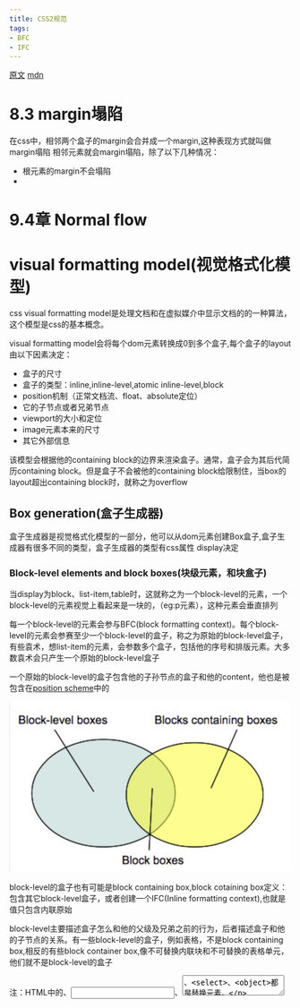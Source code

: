```yaml
---
title: CSS2规范
tags:
- BFC
- IFC
---
```





[原文](https://www.w3.org/TR/CSS2/box.html#propdef-margin)
[mdn](https://developer.mozilla.org/en-US/docs/Web/CSS/Visual_formatting_model)
# 8.3 margin塌陷
在css中，相邻两个盒子的margin会合并成一个margin,这种表现方式就叫做margin塌陷
相邻元素就会margin塌陷，除了以下几种情况：
- 根元素的margin不会塌陷
- 
# 9.4章 Normal flow

# visual formatting model(视觉格式化模型)

css visual formatting model是处理文档和在虚拟媒介中显示文档的的一种算法，这个模型是css的基本概念。

visual formatting model会将每个dom元素转换成0到多个盒子,每个盒子的layout由以下因素决定：

- 盒子的尺寸
- 盒子的类型：inline,inline-level,atomic inline-level,block
- position机制（正常文档流、float、absolute定位）
- 它的子节点或者兄弟节点
- viewport的大小和定位
- image元素本来的尺寸
- 其它外部信息

该模型会根据他的containing block的边界来渲染盒子。通常，盒子会为其后代简历containing block。但是盒子不会被他的containing block给限制住，当box的layout超出containing block时，就称之为overflow

## Box generation(盒子生成器)
盒子生成器是视觉格式化模型的一部分，他可以从dom元素创建Box盒子,盒子生成器有很多不同的类型，盒子生成器的类型有css属性 display决定

### Block-level elements and block boxes(块级元素，和块盒子)

当display为block、list-item,table时，这就称之为一个block-level的元素，一个block-level的元素视觉上看起来是一块的，（eg:p元素），这种元素会垂直排列

每一个block-level的元素会参与BFC(block formatting context)。每个block-level的元素会参赛至少一个block-level的盒子，称之为原始的block-level盒子，有些袁术，想list-item的元素，会参数多个盒子，包括他的序号和排版元素。大多数袁术会只产生一个原始的block-level盒子

一个原始的block-level的盒子包含他的子孙节点的盒子和他的content，他也是被包含在[position scheme](https://developer.mozilla.org/en-US/docs/CSS/Positioning_scheme)中的

![](../images/test/_43.mdedPDGYFw.png)


block-level的盒子也有可能是block containing box,block cotaining box定义：包含其它block-level盒子，或者创建一个IFC(Inline formatting context),也就是值只包含内联原始

block-level主要描述盒子怎么和他的父级及兄弟之前的行为，后者描述盒子和他的子节点的关系。有一些block-level的盒子，例如表格，不是block containing box,相反的有些block container box,像不可替换内联块和不可替换的表格单元，他们就不是block-level的盒子

注：HTML中的<img>、<input>、<textarea>、<select>、<object>都是替换元素。

### Anonymous block boxes(匿名的block盒子)

有些时候我们需要加一些补充的盒子，因为，css 选择器不能给匿名盒子设置样式和名字

选择器对匿名盒子不生效，不能通过css来给他们指定样式，这意味着所有可继承的css属性将是继承的，并且所有不可继承的css属性都有一个initial值

demo1
``` html
<style>
div,p{
    display: block;
}
</style>
<div>Some inline text <p>followed by a paragraph</p> followed by more inline text.</div>
```
![](../images/test/_43.md3oAQoo5f.png)


demo2
如果一个内联盒子包含一个或多个块状盒子，
``` html
<style>
    p{
        display: inline;
    }
    span{
        display: block;
    }
</style>
<p>Some <em>inline</em> text <span>followed by a paragraph</span> followed by more inline text.</p>
```
![](../images/test/_43.mdctTPCzWl.png)


### Inline-level elements and inline boxes(内联级别的元素和内联盒子)

display属性是inline,inline-block,inline-table的元素是inline-level的元素。视觉上，他通常是和其它inline-level级别的元素一起分布在多行。典型的，一个p元素包含多个inline-level的em或者img标签。
![](../images/test/_43.mdzlitOH8v.png)
这张图有些过时了，另外右边黄色区域的内容的定义不是完全与左边相同，也没有比左边的区域大，因为规范上这么说的Inline-level的元素参数inline-level的盒子，这些盒子参与[IFC](https://developer.mozilla.org/en-US/docs/CSS/Inline_formatting_context) (inline formatting context)

inline boxe既是inline-level的盒子，也是box，他们的内容参与他们父级的IFC,例如所有拥有display：inline的不可以替换盒子（例p）。inline-level的盒子有一种盒子他们的内容不会参与IFC,这个称之为atomic inline-level盒子,这种盒子，通过可替换的内联元素产生，或者拥有display为inline-block或者inline-table的元素产生。他们不会被分拆为多个盒子，但是对于inline box来说就是可以的

``` html
<style>
  span {
    display:inline; /* default value*/
  }
</style>
<div style="width:20em;">
   The text in the span <span>can be split in several
   lines as it</span> is an inline box.
</div>
```

这里span就是一个inline box，他会被拆分为多行

``` html
<style>
  span {
    display:inline-block;
  }
</style>
<div style="width:20em;">
   The text in the span <span>cannot be split in several
   lines as it</span> is an inline-block box.
</div>
```

这里span是一个atomic inline-level，他不会被拆分为多行

### 匿名内联盒子

对于块级盒子，有一些情况下内联盒子是css引擎自动创建的，这些内联盒子他们同样不能通过选择器命名，他们继承可继承属性，并设置其他属性为initial


## 其他类型的盒子

### line boxes
Line boxes通过IFC规则来呈现一行text，在一个block boxzhong ,line box会从一边到另一边，当他们是float时，line box从左浮动的最右边开始，从右浮动的最左边开始

### run-in boxes 已经废弃掉

## 定位方案

一旦盒子生成，css引擎需要在layout中定位他们，使用以下规则
-  normal flow： 一个接着一个的排版
-  float： 从normal flow中抽出该盒子，并且将其放在他的containing box的一边
-  absolute 定位：通过他的containing box进行定位，可以覆盖其他元素

### normal flow模式
在正常的文档流中，boxes会一个接着一个的进行定位，在BFC中，他们垂直排列，在IFC中，他们水平排列。position为static或relative的会触发normal flow,并且css的float设置为none

### float定位模式
在float position定位中，这种盒子会定位在当前行的开始或结束位置。这会导致其它normal flow的元素会环绕在他的周围。除非设置了clear属性

当元素的float不是none并且position为static或relative的时候触发float布局，float为left时，定位在line box的左边，float为right时定位在line box的右边

### absolute定位模式
在绝对定位中，该元素已经完全脱离normal flow，并且完全不与之交互，他们会相对于他们containing block进行定位，通过top/bottom/left/right属性

当position设置为absolute或fixed时，他们遵循absolute定位模型

当position设置为fixed时，他的containing block为viewport（视窗大小），定位将相对于viewport来定位，滚动将不会改变他的坐标


# block format context（BFC）

通过以下方式创建：
- 根元素
- float不是none
- postion为absolute 或 fixed
- display为inline-block/table-cell/table-caption/flow-root
- overflow不为visible
- column-span: all
BFC对定位和清除浮动都比较有用，对于定位和清除浮动只会对同一个BFC的元素好使，清除浮动职位清除同一个BFC中的浮动

原文：
In a block formatting context, boxes are laid out one after the other, vertically, beginning at the top of a containing block. The vertical distance between two sibling boxes is determined by the 'margin' properties. Vertical margins between adjacent block-level boxes in a block formatting context collapse.

关键点，两个元素的vertical margin会塌陷，另外包含浮动元素的父元素会高度塌陷



# inline foramt context（IFC）
在IFC,box会水平摆放，从containing block的最上方开始，水平margin、border、padding会插在这些盒子的中间。这些盒子会垂直对齐依赖于不同的方式：bottom、top对齐，或者采用text的baseline对齐。保航这个元素的矩形区域叫做line box

line box的宽度有他的containing block和float来决定，高度由[line height calculations](https://www.w3.org/TR/CSS21/visudet.html#line-height) 决定











































